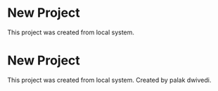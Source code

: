 # New Project 

This project was created from local system.

# New Project 

This project was created from local system.
Created by palak dwivedi.